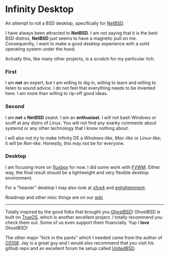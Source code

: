 # Infinity Desktop
An attempt to roll a BSD desktop, specifically for [NetBSD](http://netbsd.org/).

I have always been attracted to **NetBSD**. I am not saying that it is the best BSD distros, **NetBSD** just seems to have a magnetic pull on me. Consequently, I want to make a good desktop experience with a solid operating system under the hood.

Actually this, like many other projects, is a scratch for my particular itch.

### First
I am **not** an expert, but I am willing to dig in, willing to learn and willing to listen to sound advice. I do not feel that everything needs to be invented here. I am more than willing to rip-off good ideas.

### Second
I am __not__ a **NetBSD** zealot. I am an **enthusiast**. I will not bash Windows or scoff at any distro of Linux. You will not find any snarky comments about systemd or any other technology that I know nothing about.

I will also not try to make Infinity DE a _Windows-like_, _Mac-like_ or _Linux-like_; it will be _Ron-like_. Honestly, this may not be for everyone.

### Desktop
I am focusing more on [fluxbox](http://fluxbox.org/) for now. I did some work with [FVWM](https://www.fvwm.org/). Either way, the final result should be a lightweight and very flexible desktop environment. 

For a "heavier" desktop I may also look at [xfce4](https://www.xfce.org/) and [enlightenment](https://www.enlightenment.org/). 

Roadmap and other misc things are on our [wiki](https://github.com/rgeorgia/OS108/wiki)

---

Totally inspired by the good folks that brought you [GhostBSD](https://github.com/ghostbsd)! GhostBSD is built on [TrueOS](https://www.trueos.org/), which is another excellent project. I totally recommend you check them out. Some of us even support them financially. Yup I **love** GhostBSD!

The other major "kick in the pants" which I needed came from the author of [OS108](https://github.com/OS108/os108.github.io).
Jay is a great guy and I would also recommend that you visit his github repo and an excellent forum he setup called [UnitedBSD](https://unitedbsd.com/).
